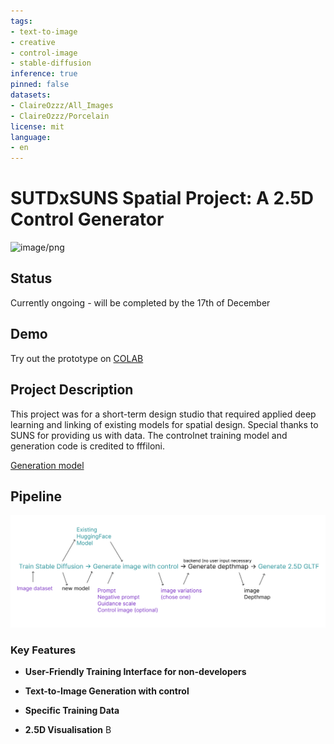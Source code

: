 ```yaml
---
tags:
- text-to-image
- creative
- control-image
- stable-diffusion
inference: true
pinned: false
datasets:
- ClaireOzzz/All_Images
- ClaireOzzz/Porcelain
license: mit
language:
- en
---
```


# SUTDxSUNS Spatial Project: A 2.5D Control Generator 

![image/png](https://github.com/ClaireOzzz/ImageURLhost/blob/main/Prototype%20Tests.png?raw=true)

## Status

Currently ongoing - will be completed by the 17th of December

## Demo

Try out the prototype on [COLAB]([https://colab.research.google.com/drive/18FBtOWcf9jgLGV-p-ATPNtCHus2yWe-W?usp=sharing](https://colab.research.google.com/drive/1lk4m4Gl-tcZiefpAR0r74kIXZoP3TMIv?usp=sharing))

## Project Description

This project was for a short-term design studio that required applied deep learning and linking of existing models for spatial design. Special thanks to SUNS for providing us with data.
The controlnet training model and generation code is credited to fffiloni.

[Generation model](https://huggingface.co/spaces/fffiloni/sdxl-control-loras)


## Pipeline

![image/png](https://github.com/ClaireOzzz/ImageURLhost/blob/main/New%20Pipeline.png?raw=true)


### Key Features

- **User-Friendly Training Interface for non-developers**
  
- **Text-to-Image Generation with control** 

- **Specific Training Data** 

- **2.5D Visualisation** B
